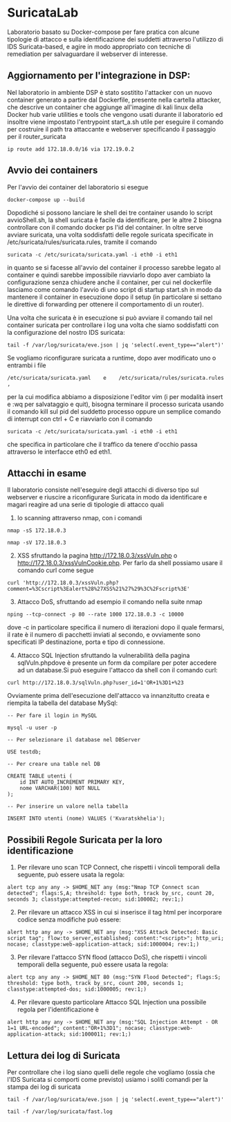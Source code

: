 # SuricataLab
Laboratorio basato su Docker-compose per fare pratica con alcune tipologie di attacco e sulla identificazione dei suddetti attraverso l'utilizzo di IDS Suricata-based, e agire in modo appropriato con tecniche di remediation per salvaguardare il webserver di interesse.


## Aggiornamento per l'integrazione in DSP:
Nel laboratorio in ambiente DSP è stato sostitito l'attacker con un nuovo container generato a partire dal Dockerfile, presente nella cartella attacker, che descrive un container che aggiunge all'imagine di kali linux della Docker hub varie utilities e tools che vengono usati durante il laboratorio ed insoltre viene impostato l'entrypoint start_a.sh utile per eseguire il comando per costruire il path tra attaccante e webserver specificando il passaggio per il router_suricata  
```
ip route add 172.18.0.0/16 via 172.19.0.2
```
## Avvio dei containers
Per l'avvio dei container del laboratorio si esegue 
```
docker-compose up --build
```
Dopodiché si possono lanciare le shell dei tre container usando lo script avvioShell.sh, la shell suricata è facile da identificare, per le altre 2 bisogna controllare con il comando docker ps l'id del container.
In oltre serve avviare suricata, una volta soddisfatti delle regole suricata specificate in /etc/suricata/rules/suricata.rules, tramite il comando 
```
suricata -c /etc/suricata/suricata.yaml -i eth0 -i eth1 
```
in quanto se si facesse all'avvio del container il processo sarebbe legato al container e quindi sarebbe impossibile riavviarlo dopo aver cambiato la configurazione senza chiudere anche il container, per cui nel dockerfile lasciamo come comando l'avvio di uno script di startup start.sh in modo da mantenere il container in esecuzione dopo il setup (in particolare si settano le direttive di forwarding per ottenere il comportamento di un router).

Una volta che suricata è in esecuzione si può avviare il comando tail nel container suricata per controllare i log una volta che siamo soddisfatti con la configurazione del nostro IDS suricata:
```
tail -f /var/log/suricata/eve.json | jq 'select(.event_type=="alert")'
```
Se vogliamo riconfigurare suricata a runtime, dopo aver modificato uno o entrambi i file 
```
/etc/suricata/suricata.yaml    e    /etc/suricata/rules/suricata.rules  ,
```
per la cui modifica abbiamo a disposizione l'editor vim (i per modalità insert e :wq per salvataggio e quit), bisogna terminare il processo suricata usando il comando kill sul pid del suddetto processo oppure un semplice comando di interrupt con ctrl + C e riavviarlo con il comando
```
suricata -c /etc/suricata/suricata.yaml -i eth0 -i eth1 
```
che specifica in particolare che il traffico da tenere d'occhio passa attraverso le interfacce eth0 ed eth1.

## Attacchi in esame

Il laboratorio consiste nell'eseguire degli attacchi di diverso tipo sul webserver e riuscire a riconfigurare Suricata in modo da identificare e magari reagire ad una serie di tipologie di attacco quali 

1) lo scanning attraverso nmap, con i comandi 
```
nmap -sS 172.18.0.3  

nmap -sV 172.18.0.3
```

2) XSS sfruttando la pagina http://172.18.0.3/xssVuln.php o http://172.18.0.3/xssVulnCookie.php. Per farlo da shell possiamo usare il comando curl come segue
```
curl 'http://172.18.0.3/xssVuln.php?comment=%3Cscript%3Ealert%28%27XSS%21%27%29%3C%2Fscript%3E'
```
3) Attacco DoS, sfruttando ad esempio il comando nella suite nmap
```
nping --tcp-connect -p 80 --rate 1000 172.18.0.3 -c 10000
```
dove -c in particolare specifica il numero di iterazioni dopo il quale fermarsi, il rate è il numero di pacchetti inviati al secondo, e ovviamente sono specificati IP destinazione, porta e tipo di connessione.

4) Attacco SQL Injection sfruttando la vulnerabilità della pagina sqlVuln.phpdove è presente un form da compilare per poter accedere ad un database.Si può eseguire l'attacco da shell con il comando curl:
```
curl http://172.18.0.3/sqlVuln.php?user_id=1'OR+1%3D1+%23
```
Ovviamente prima dell'esecuzione dell'attacco va innanzitutto creata e riempita la tabella del database MySql:
```
-- Per fare il login in MySQL

mysql -u user -p   

-- Per selezionare il database nel DBServer

USE testdb;        

-- Per creare una table nel DB

CREATE TABLE utenti (
    id INT AUTO_INCREMENT PRIMARY KEY,
    nome VARCHAR(100) NOT NULL
);                 

-- Per inserire un valore nella tabella

INSERT INTO utenti (nome) VALUES ('Kvaratskhelia'); 
```

## Possibili Regole Suricata per la loro identificazione

1) Per rilevare uno scan TCP Connect, che rispetti i vincoli temporali della seguente, può essere usata la regola:
```
alert tcp any any -> $HOME_NET any (msg:"Nmap TCP Connect scan detected"; flags:S,A; threshold: type both, track by_src, count 20, seconds 3; classtype:attempted-recon; sid:100002; rev:1;)
```
2) Per rilevare un attacco XSS in cui si inserisce il tag html per incorporare codice senza modifiche può essere:
```
alert http any any -> $HOME_NET any (msg:"XSS Attack Detected: Basic script tag"; flow:to_server,established; content:"<script>"; http_uri; nocase; classtype:web-application-attack; sid:1000004; rev:1;)
```
3) Per rilevare l'attacco SYN flood  (attacco DoS), che rispetti i vincoli temporali della seguente, può essere usata la regola:
```
alert tcp any any -> $HOME_NET 80 (msg:"SYN Flood Detected"; flags:S; threshold: type both, track by_src, count 200, seconds 1; classtype:attempted-dos; sid:1000005; rev:1;)
```
4) Per rilevare questo particolare Attacco SQL Injection una possibile regola per l'identificazione è 
 ```  
alert http any any -> $HOME_NET any (msg:"SQL Injection Attempt - OR 1=1 URL-encoded"; content:"OR+1%3D1"; nocase; classtype:web-application-attack; sid:1000011; rev:1;)
 ```  
## Lettura dei log di Suricata

Per controllare che i log siano quelli delle regole che vogliamo (ossia che l'IDS Suricata si comporti come previsto) usiamo i soliti comandi per la stampa dei log di suricata
```
tail -f /var/log/suricata/eve.json | jq 'select(.event_type=="alert")'

tail -f /var/log/suricata/fast.log
```

